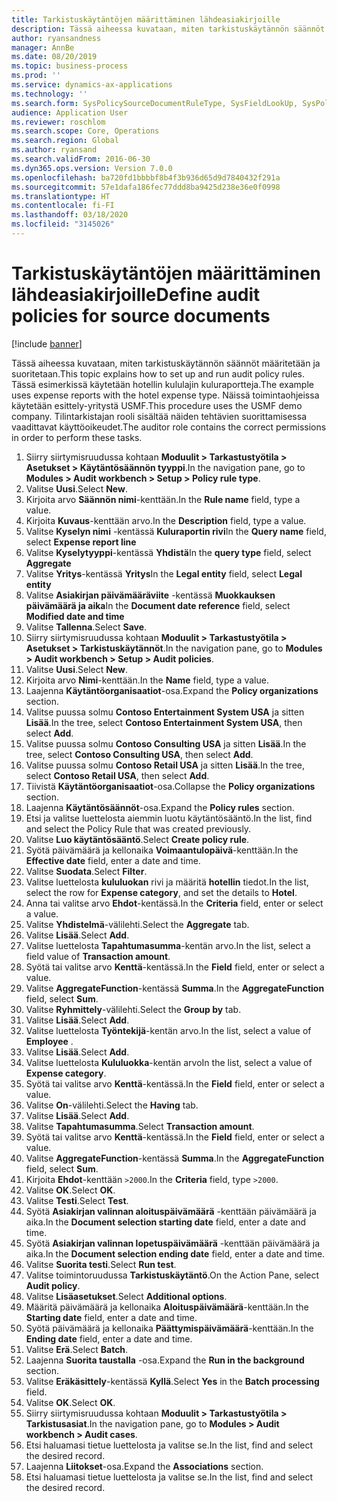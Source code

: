 ```yaml
---
title: Tarkistuskäytäntöjen määrittäminen lähdeasiakirjoille
description: Tässä aiheessa kuvataan, miten tarkistuskäytännön säännöt määritetään ja suoritetaan.
author: ryansandness
manager: AnnBe
ms.date: 08/20/2019
ms.topic: business-process
ms.prod: ''
ms.service: dynamics-ax-applications
ms.technology: ''
ms.search.form: SysPolicySourceDocumentRuleType, SysFieldLookUp, SysPolicyListPage, SysPolicy, AuditPolicyRule, SysQueryForm, SysQueryFieldLookUp, AuditPolicyDateSelection, AuditPolicyAdditionalOption, BatchJob, CaseDetail
audience: Application User
ms.reviewer: roschlom
ms.search.scope: Core, Operations
ms.search.region: Global
ms.author: ryansand
ms.search.validFrom: 2016-06-30
ms.dyn365.ops.version: Version 7.0.0
ms.openlocfilehash: ba720fd1bbbbf8b4f3b936d65d9d7840432f291a
ms.sourcegitcommit: 57e1dafa186fec77ddd8ba9425d238e36e0f0998
ms.translationtype: HT
ms.contentlocale: fi-FI
ms.lasthandoff: 03/18/2020
ms.locfileid: "3145026"
---
```

# <a name="define-audit-policies-for-source-documents"></a><span data-ttu-id="ff562-103">Tarkistuskäytäntöjen määrittäminen lähdeasiakirjoille</span><span class="sxs-lookup"><span data-stu-id="ff562-103">Define audit policies for source documents</span></span>

[!include [banner](../../includes/banner.md)]

<span data-ttu-id="ff562-104">Tässä aiheessa kuvataan, miten tarkistuskäytännön säännöt määritetään ja suoritetaan.</span><span class="sxs-lookup"><span data-stu-id="ff562-104">This topic explains how to set up and run audit policy rules.</span></span> <span data-ttu-id="ff562-105">Tässä esimerkissä käytetään hotellin kululajin kuluraportteja.</span><span class="sxs-lookup"><span data-stu-id="ff562-105">The example uses expense reports with the hotel expense type.</span></span> <span data-ttu-id="ff562-106">Näissä toimintaohjeissa käytetään esittely-yritystä USMF.</span><span class="sxs-lookup"><span data-stu-id="ff562-106">This procedure uses the USMF demo company.</span></span> <span data-ttu-id="ff562-107">Tilintarkistajan rooli sisältää näiden tehtävien suorittamisessa vaadittavat käyttöoikeudet.</span><span class="sxs-lookup"><span data-stu-id="ff562-107">The auditor role contains the correct permissions in order to perform these tasks.</span></span>

1. <span data-ttu-id="ff562-108">Siirry siirtymisruudussa kohtaan **Moduulit > Tarkastustyötila > Asetukset > Käytäntösäännön tyyppi**.</span><span class="sxs-lookup"><span data-stu-id="ff562-108">In the navigation pane, go to **Modules > Audit workbench > Setup > Policy rule type**.</span></span>
2. <span data-ttu-id="ff562-109">Valitse **Uusi**.</span><span class="sxs-lookup"><span data-stu-id="ff562-109">Select **New**.</span></span>
3. <span data-ttu-id="ff562-110">Kirjoita arvo **Säännön nimi**-kenttään.</span><span class="sxs-lookup"><span data-stu-id="ff562-110">In the **Rule name** field, type a value.</span></span>
4. <span data-ttu-id="ff562-111">Kirjoita **Kuvaus**-kenttään arvo.</span><span class="sxs-lookup"><span data-stu-id="ff562-111">In the **Description** field, type a value.</span></span>
5. <span data-ttu-id="ff562-112">Valitse **Kyselyn nimi** -kentässä **Kuluraportin rivi**</span><span class="sxs-lookup"><span data-stu-id="ff562-112">In the **Query name** field, select **Expense report line**</span></span>
6. <span data-ttu-id="ff562-113">Valitse **Kyselytyyppi**-kentässä **Yhdistä**</span><span class="sxs-lookup"><span data-stu-id="ff562-113">In the **query type** field, select **Aggregate**</span></span>
7. <span data-ttu-id="ff562-114">Valitse **Yritys**-kentässä **Yritys**</span><span class="sxs-lookup"><span data-stu-id="ff562-114">In the **Legal entity** field, select **Legal entity**</span></span>
8. <span data-ttu-id="ff562-115">Valitse **Asiakirjan päivämääräviite** -kentässä **Muokkauksen päivämäärä ja aika**</span><span class="sxs-lookup"><span data-stu-id="ff562-115">In the **Document date reference** field, select **Modified date and time**</span></span>
9. <span data-ttu-id="ff562-116">Valitse **Tallenna**.</span><span class="sxs-lookup"><span data-stu-id="ff562-116">Select **Save**.</span></span>
10. <span data-ttu-id="ff562-117">Siirry siirtymisruudussa kohtaan **Moduulit > Tarkastustyötila > Asetukset > Tarkistuskäytännöt**.</span><span class="sxs-lookup"><span data-stu-id="ff562-117">In the navigation pane, go to **Modules > Audit workbench > Setup > Audit policies**.</span></span>
11. <span data-ttu-id="ff562-118">Valitse **Uusi**.</span><span class="sxs-lookup"><span data-stu-id="ff562-118">Select **New**.</span></span>
12. <span data-ttu-id="ff562-119">Kirjoita arvo **Nimi**-kenttään.</span><span class="sxs-lookup"><span data-stu-id="ff562-119">In the **Name** field, type a value.</span></span>
13. <span data-ttu-id="ff562-120">Laajenna **Käytäntöorganisaatiot**-osa.</span><span class="sxs-lookup"><span data-stu-id="ff562-120">Expand the **Policy organizations** section.</span></span>
14. <span data-ttu-id="ff562-121">Valitse puussa solmu **Contoso Entertainment System USA** ja sitten **Lisää**.</span><span class="sxs-lookup"><span data-stu-id="ff562-121">In the tree, select **Contoso Entertainment System USA**, then select **Add**.</span></span>
15. <span data-ttu-id="ff562-122">Valitse puussa solmu **Contoso Consulting USA** ja sitten **Lisää**.</span><span class="sxs-lookup"><span data-stu-id="ff562-122">In the tree, select **Contoso Consulting USA**, then select **Add**.</span></span>
16. <span data-ttu-id="ff562-123">Valitse puussa solmu **Contoso Retail USA** ja sitten **Lisää**.</span><span class="sxs-lookup"><span data-stu-id="ff562-123">In the tree, select **Contoso Retail USA**, then select **Add**.</span></span>
17. <span data-ttu-id="ff562-124">Tiivistä **Käytäntöorganisaatiot**-osa.</span><span class="sxs-lookup"><span data-stu-id="ff562-124">Collapse the **Policy organizations** section.</span></span>
18. <span data-ttu-id="ff562-125">Laajenna **Käytäntösäännöt**-osa.</span><span class="sxs-lookup"><span data-stu-id="ff562-125">Expand the **Policy rules** section.</span></span>
19. <span data-ttu-id="ff562-126">Etsi ja valitse luettelosta aiemmin luotu käytäntösääntö.</span><span class="sxs-lookup"><span data-stu-id="ff562-126">In the list, find and select the Policy Rule that was created previously.</span></span>
20. <span data-ttu-id="ff562-127">Valitse **Luo käytäntösääntö**.</span><span class="sxs-lookup"><span data-stu-id="ff562-127">Select **Create policy rule**.</span></span>
21. <span data-ttu-id="ff562-128">Syötä päivämäärä ja kellonaika **Voimaantulopäivä**-kenttään.</span><span class="sxs-lookup"><span data-stu-id="ff562-128">In the **Effective date** field, enter a date and time.</span></span>
22. <span data-ttu-id="ff562-129">Valitse **Suodata**.</span><span class="sxs-lookup"><span data-stu-id="ff562-129">Select **Filter**.</span></span>
23. <span data-ttu-id="ff562-130">Valitse luettelosta **kululuokan** rivi ja määritä **hotellin** tiedot.</span><span class="sxs-lookup"><span data-stu-id="ff562-130">In the list, select the row for **Expense category**, and set the details to **Hotel**.</span></span>
24. <span data-ttu-id="ff562-131">Anna tai valitse arvo **Ehdot**-kentässä.</span><span class="sxs-lookup"><span data-stu-id="ff562-131">In the **Criteria** field, enter or select a value.</span></span>
25. <span data-ttu-id="ff562-132">Valitse **Yhdistelmä**-välilehti.</span><span class="sxs-lookup"><span data-stu-id="ff562-132">Select the **Aggregate** tab.</span></span>
26. <span data-ttu-id="ff562-133">Valitse **Lisää**.</span><span class="sxs-lookup"><span data-stu-id="ff562-133">Select **Add**.</span></span>
27. <span data-ttu-id="ff562-134">Valitse luettelosta **Tapahtumasumma**-kentän arvo.</span><span class="sxs-lookup"><span data-stu-id="ff562-134">In the list, select a field value of **Transaction amount**.</span></span>
28. <span data-ttu-id="ff562-135">Syötä tai valitse arvo **Kenttä**-kentässä.</span><span class="sxs-lookup"><span data-stu-id="ff562-135">In the **Field** field, enter or select a value.</span></span>
29. <span data-ttu-id="ff562-136">Valitse **AggregateFunction**-kentässä **Summa**.</span><span class="sxs-lookup"><span data-stu-id="ff562-136">In the **AggregateFunction** field, select **Sum**.</span></span>
30. <span data-ttu-id="ff562-137">Valitse **Ryhmittely**-välilehti.</span><span class="sxs-lookup"><span data-stu-id="ff562-137">Select the **Group by** tab.</span></span>
31. <span data-ttu-id="ff562-138">Valitse **Lisää**.</span><span class="sxs-lookup"><span data-stu-id="ff562-138">Select **Add**.</span></span>
32. <span data-ttu-id="ff562-139">Valitse luettelosta **Työntekijä**-kentän arvo.</span><span class="sxs-lookup"><span data-stu-id="ff562-139">In the list, select a value of **Employee** .</span></span>
33. <span data-ttu-id="ff562-140">Valitse **Lisää**.</span><span class="sxs-lookup"><span data-stu-id="ff562-140">Select **Add**.</span></span>
34. <span data-ttu-id="ff562-141">Valitse luettelosta **Kululuokka**-kentän arvo</span><span class="sxs-lookup"><span data-stu-id="ff562-141">In the list, select a value of **Expense category**.</span></span>
35. <span data-ttu-id="ff562-142">Syötä tai valitse arvo **Kenttä**-kentässä.</span><span class="sxs-lookup"><span data-stu-id="ff562-142">In the **Field** field, enter or select a value.</span></span>
36. <span data-ttu-id="ff562-143">Valitse **On**-välilehti.</span><span class="sxs-lookup"><span data-stu-id="ff562-143">Select the **Having** tab.</span></span>
37. <span data-ttu-id="ff562-144">Valitse **Lisää**.</span><span class="sxs-lookup"><span data-stu-id="ff562-144">Select **Add**.</span></span>
38. <span data-ttu-id="ff562-145">Valitse **Tapahtumasumma**.</span><span class="sxs-lookup"><span data-stu-id="ff562-145">Select **Transaction amount**.</span></span>
39. <span data-ttu-id="ff562-146">Syötä tai valitse arvo **Kenttä**-kentässä.</span><span class="sxs-lookup"><span data-stu-id="ff562-146">In the **Field** field, enter or select a value.</span></span>
40. <span data-ttu-id="ff562-147">Valitse **AggregateFunction**-kentässä **Summa**.</span><span class="sxs-lookup"><span data-stu-id="ff562-147">In the **AggregateFunction** field, select **Sum**.</span></span>
41. <span data-ttu-id="ff562-148">Kirjoita **Ehdot**-kenttään `>2000`.</span><span class="sxs-lookup"><span data-stu-id="ff562-148">In the **Criteria** field, type `>2000`.</span></span>
42. <span data-ttu-id="ff562-149">Valitse **OK**.</span><span class="sxs-lookup"><span data-stu-id="ff562-149">Select **OK**.</span></span>
43. <span data-ttu-id="ff562-150">Valitse **Testi**.</span><span class="sxs-lookup"><span data-stu-id="ff562-150">Select **Test**.</span></span>
44. <span data-ttu-id="ff562-151">Syötä **Asiakirjan valinnan aloituspäivämäärä** -kenttään päivämäärä ja aika.</span><span class="sxs-lookup"><span data-stu-id="ff562-151">In the **Document selection starting date** field, enter a date and time.</span></span>
45. <span data-ttu-id="ff562-152">Syötä **Asiakirjan valinnan lopetuspäivämäärä** -kenttään päivämäärä ja aika.</span><span class="sxs-lookup"><span data-stu-id="ff562-152">In the **Document selection ending date** field, enter a date and time.</span></span>
46. <span data-ttu-id="ff562-153">Valitse **Suorita testi**.</span><span class="sxs-lookup"><span data-stu-id="ff562-153">Select **Run test**.</span></span>
47. <span data-ttu-id="ff562-154">Valitse toimintoruudussa **Tarkistuskäytäntö**.</span><span class="sxs-lookup"><span data-stu-id="ff562-154">On the Action Pane, select **Audit policy**.</span></span>
48. <span data-ttu-id="ff562-155">Valitse **Lisäasetukset**.</span><span class="sxs-lookup"><span data-stu-id="ff562-155">Select **Additional options**.</span></span>
49. <span data-ttu-id="ff562-156">Määritä päivämäärä ja kellonaika **Aloituspäivämäärä**-kenttään.</span><span class="sxs-lookup"><span data-stu-id="ff562-156">In the **Starting date** field, enter a date and time.</span></span>
50. <span data-ttu-id="ff562-157">Syötä päivämäärä ja kellonaika **Päättymispäivämäärä**-kenttään.</span><span class="sxs-lookup"><span data-stu-id="ff562-157">In the **Ending date** field, enter a date and time.</span></span>
51. <span data-ttu-id="ff562-158">Valitse **Erä**.</span><span class="sxs-lookup"><span data-stu-id="ff562-158">Select **Batch**.</span></span>
52. <span data-ttu-id="ff562-159">Laajenna **Suorita taustalla** -osa.</span><span class="sxs-lookup"><span data-stu-id="ff562-159">Expand the **Run in the background** section.</span></span>
53. <span data-ttu-id="ff562-160">Valitse **Eräkäsittely**-kentässä **Kyllä**.</span><span class="sxs-lookup"><span data-stu-id="ff562-160">Select **Yes** in the **Batch processing** field.</span></span>
54. <span data-ttu-id="ff562-161">Valitse **OK**.</span><span class="sxs-lookup"><span data-stu-id="ff562-161">Select **OK**.</span></span>
55. <span data-ttu-id="ff562-162">Siirry siirtymisruudussa kohtaan **Moduulit > Tarkastustyötila > Tarkistusasiat**.</span><span class="sxs-lookup"><span data-stu-id="ff562-162">In the navigation pane, go to **Modules > Audit workbench > Audit cases**.</span></span>
56. <span data-ttu-id="ff562-163">Etsi haluamasi tietue luettelosta ja valitse se.</span><span class="sxs-lookup"><span data-stu-id="ff562-163">In the list, find and select the desired record.</span></span>
57. <span data-ttu-id="ff562-164">Laajenna **Liitokset**-osa.</span><span class="sxs-lookup"><span data-stu-id="ff562-164">Expand the **Associations** section.</span></span>
58. <span data-ttu-id="ff562-165">Etsi haluamasi tietue luettelosta ja valitse se.</span><span class="sxs-lookup"><span data-stu-id="ff562-165">In the list, find and select the desired record.</span></span>


